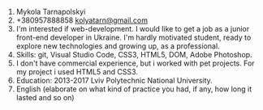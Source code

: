 1. Mykola Tarnapolskyi
2. +380957888858 
    kolyatarn@gmail.com
3. I'm interested if web-development. I would like to get a job as a junior front-end developer in Ukraine. I'm hardly motivated student, ready to explore new technologies and growing up, as a professional.
4. Skills: git, Visual Studio Code, CSS3, HTML5, DOM, Adobe Photoshop.
5. I don't have commercial experience, but i worked with pet projects. For my project i used HTML5 and CSS3.
6. Education: 
2013-2017 Lviv Polytechnic National University.
7. English (elaborate on what kind of practice you had, if any, how long it lasted and so on)